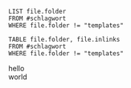 

```dataview
LIST file.folder
FROM #schlagwort 
WHERE file.folder != "templates"
```

```dataview
TABLE file.folder, file.inlinks
FROM #schlagwort 
WHERE file.folder != "templates"
```

<div> hello </div>
<div>world</div>




